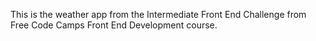 This is the weather app from the Intermediate Front End Challenge from Free Code Camps Front End Development course.
